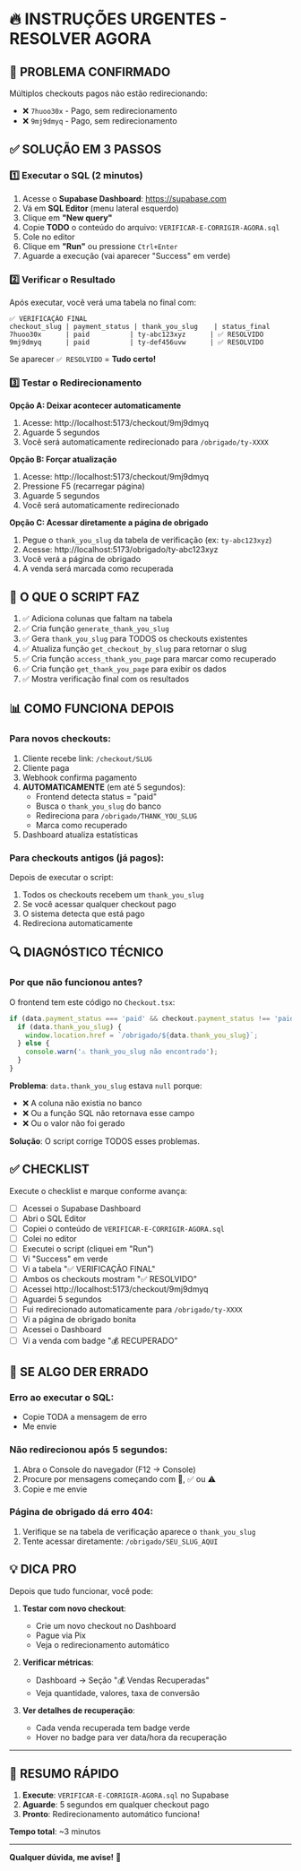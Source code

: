 # 🔥 INSTRUÇÕES URGENTES - RESOLVER AGORA

## 🚨 PROBLEMA CONFIRMADO
Múltiplos checkouts pagos não estão redirecionando:
- ❌ `7huoo30x` - Pago, sem redirecionamento
- ❌ `9mj9dmyq` - Pago, sem redirecionamento

## ✅ SOLUÇÃO EM 3 PASSOS

### 1️⃣ Executar o SQL (2 minutos)

1. Acesse o **Supabase Dashboard**: https://supabase.com
2. Vá em **SQL Editor** (menu lateral esquerdo)
3. Clique em **"New query"**
4. Copie **TODO** o conteúdo do arquivo: `VERIFICAR-E-CORRIGIR-AGORA.sql`
5. Cole no editor
6. Clique em **"Run"** ou pressione `Ctrl+Enter`
7. Aguarde a execução (vai aparecer "Success" em verde)

### 2️⃣ Verificar o Resultado

Após executar, você verá uma tabela no final com:

```
✅ VERIFICAÇÃO FINAL
checkout_slug | payment_status | thank_you_slug    | status_final
7huoo30x      | paid          | ty-abc123xyz      | ✅ RESOLVIDO
9mj9dmyq      | paid          | ty-def456uvw      | ✅ RESOLVIDO
```

Se aparecer `✅ RESOLVIDO` = **Tudo certo!**

### 3️⃣ Testar o Redirecionamento

**Opção A: Deixar acontecer automaticamente**
1. Acesse: http://localhost:5173/checkout/9mj9dmyq
2. Aguarde 5 segundos
3. Você será automaticamente redirecionado para `/obrigado/ty-XXXX`

**Opção B: Forçar atualização**
1. Acesse: http://localhost:5173/checkout/9mj9dmyq
2. Pressione F5 (recarregar página)
3. Aguarde 5 segundos
4. Você será automaticamente redirecionado

**Opção C: Acessar diretamente a página de obrigado**
1. Pegue o `thank_you_slug` da tabela de verificação (ex: `ty-abc123xyz`)
2. Acesse: http://localhost:5173/obrigado/ty-abc123xyz
3. Você verá a página de obrigado
4. A venda será marcada como recuperada

## 🎯 O QUE O SCRIPT FAZ

1. ✅ Adiciona colunas que faltam na tabela
2. ✅ Cria função `generate_thank_you_slug`
3. ✅ Gera `thank_you_slug` para TODOS os checkouts existentes
4. ✅ Atualiza função `get_checkout_by_slug` para retornar o slug
5. ✅ Cria função `access_thank_you_page` para marcar como recuperado
6. ✅ Cria função `get_thank_you_page` para exibir os dados
7. ✅ Mostra verificação final com os resultados

## 📊 COMO FUNCIONA DEPOIS

### Para novos checkouts:
1. Cliente recebe link: `/checkout/SLUG`
2. Cliente paga
3. Webhook confirma pagamento
4. **AUTOMATICAMENTE** (em até 5 segundos):
   - Frontend detecta status = "paid"
   - Busca o `thank_you_slug` do banco
   - Redireciona para `/obrigado/THANK_YOU_SLUG`
   - Marca como recuperado
5. Dashboard atualiza estatísticas

### Para checkouts antigos (já pagos):
Depois de executar o script:
1. Todos os checkouts recebem um `thank_you_slug`
2. Se você acessar qualquer checkout pago
3. O sistema detecta que está pago
4. Redireciona automaticamente

## 🔍 DIAGNÓSTICO TÉCNICO

### Por que não funcionou antes?

O frontend tem este código no `Checkout.tsx`:

```typescript
if (data.payment_status === 'paid' && checkout.payment_status !== 'paid') {
  if (data.thank_you_slug) {
    window.location.href = `/obrigado/${data.thank_you_slug}`;
  } else {
    console.warn('⚠️ thank_you_slug não encontrado');
  }
}
```

**Problema**: `data.thank_you_slug` estava `null` porque:
- ❌ A coluna não existia no banco
- ❌ Ou a função SQL não retornava esse campo
- ❌ Ou o valor não foi gerado

**Solução**: O script corrige TODOS esses problemas.

## ✅ CHECKLIST

Execute o checklist e marque conforme avança:

- [ ] Acessei o Supabase Dashboard
- [ ] Abri o SQL Editor
- [ ] Copiei o conteúdo de `VERIFICAR-E-CORRIGIR-AGORA.sql`
- [ ] Colei no editor
- [ ] Executei o script (cliquei em "Run")
- [ ] Vi "Success" em verde
- [ ] Vi a tabela "✅ VERIFICAÇÃO FINAL"
- [ ] Ambos os checkouts mostram "✅ RESOLVIDO"
- [ ] Acessei http://localhost:5173/checkout/9mj9dmyq
- [ ] Aguardei 5 segundos
- [ ] Fui redirecionado automaticamente para `/obrigado/ty-XXXX`
- [ ] Vi a página de obrigado bonita
- [ ] Acessei o Dashboard
- [ ] Vi a venda com badge "💰 RECUPERADO"

## 🚨 SE ALGO DER ERRADO

### Erro ao executar o SQL:
- Copie TODA a mensagem de erro
- Me envie

### Não redirecionou após 5 segundos:
1. Abra o Console do navegador (F12 → Console)
2. Procure por mensagens começando com 🎉, ✅ ou ⚠️
3. Copie e me envie

### Página de obrigado dá erro 404:
1. Verifique se na tabela de verificação aparece o `thank_you_slug`
2. Tente acessar diretamente: `/obrigado/SEU_SLUG_AQUI`

## 💡 DICA PRO

Depois que tudo funcionar, você pode:

1. **Testar com novo checkout**:
   - Crie um novo checkout no Dashboard
   - Pague via Pix
   - Veja o redirecionamento automático

2. **Verificar métricas**:
   - Dashboard → Seção "💰 Vendas Recuperadas"
   - Veja quantidade, valores, taxa de conversão

3. **Ver detalhes de recuperação**:
   - Cada venda recuperada tem badge verde
   - Hover no badge para ver data/hora da recuperação

---

## 🎯 RESUMO RÁPIDO

1. **Execute**: `VERIFICAR-E-CORRIGIR-AGORA.sql` no Supabase
2. **Aguarde**: 5 segundos em qualquer checkout pago
3. **Pronto**: Redirecionamento automático funciona!

**Tempo total**: ~3 minutos

---

**Qualquer dúvida, me avise!** 🚀

